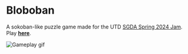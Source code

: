 # Bloboban

A sokoban-like puzzle game made for the UTD [SGDA Spring 2024 Jam](https://itch.io/jam/spring-24-jam).
<br />
Play [**here**](https://regularsalamander.itch.io/bloboban).

![Gameplay gif](https://img.itch.zone/aW1hZ2UvMjU4NzIwNS8xNTQzMzMwMC5naWY=/original/veDHdD.gif)
